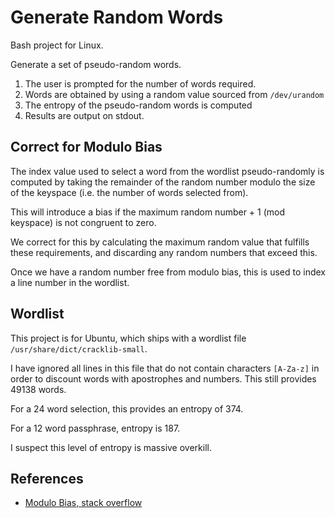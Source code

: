 # Generate Random Words
Bash project for Linux.

Generate a set of pseudo-random words.

1. The user is prompted for the number of words required.
2. Words are obtained by using a random value sourced from `/dev/urandom`
3. The entropy of the pseudo-random words is computed
4. Results are output on stdout.

Correct for Modulo Bias
-----------------------
The index value used to select a word from the wordlist pseudo-randomly is computed by taking the remainder of the random number modulo the size of the keyspace (i.e. the number of words selected from).

This will introduce a bias if the maximum random number + 1 (mod keyspace) is not congruent to zero.

We correct for this by calculating the maximum random value that fulfills these requirements, and discarding any random numbers that exceed this.

Once we have a random number free from modulo bias, this is used to index a line number in the wordlist.

Wordlist
--------
This project is for Ubuntu, which ships with a wordlist file `/usr/share/dict/cracklib-small`.

I have ignored all lines in this file that do not contain characters `[A-Za-z]` in order to discount words with apostrophes and numbers. This still provides 49138 words.

For a 24 word selection, this provides an entropy of 374.

For a 12 word passphrase, entropy is 187.

I suspect this level of entropy is massive overkill.

References
----------
* [Modulo Bias, stack overflow][2]

[1]: https://blog.webernetz.net/password-strengthentropy-characters-vs-words/
[2]: https://stackoverflow.com/questions/10984974/why-do-people-say-there-is-modulo-bias-when-using-a-random-number-generator
